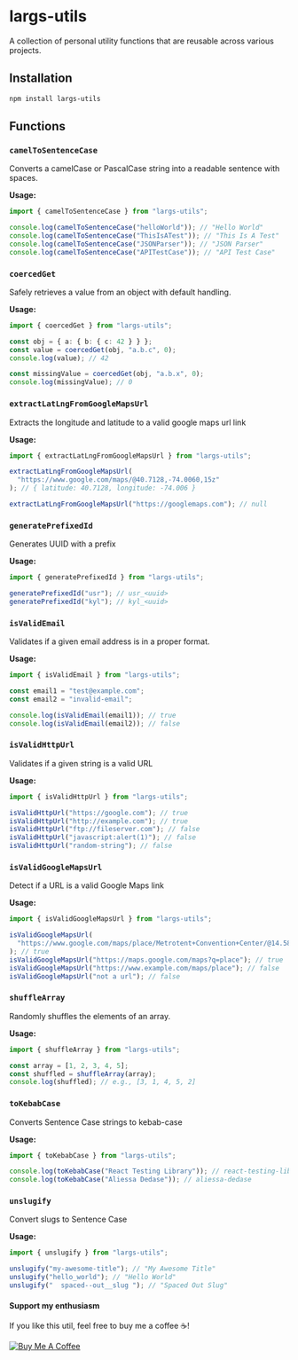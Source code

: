 # largs-utils

A collection of personal utility functions that are reusable across various projects.

## Installation

```bash
npm install largs-utils
```

## Functions

### `camelToSentenceCase`

Converts a camelCase or PascalCase string into a readable sentence with spaces.

**Usage:**

```typescript
import { camelToSentenceCase } from "largs-utils";

console.log(camelToSentenceCase("helloWorld")); // "Hello World"
console.log(camelToSentenceCase("ThisIsATest")); // "This Is A Test"
console.log(camelToSentenceCase("JSONParser")); // "JSON Parser"
console.log(camelToSentenceCase("APITestCase")); // "API Test Case"
```

### `coercedGet`

Safely retrieves a value from an object with default handling.

**Usage:**

```typescript
import { coercedGet } from "largs-utils";

const obj = { a: { b: { c: 42 } } };
const value = coercedGet(obj, "a.b.c", 0);
console.log(value); // 42

const missingValue = coercedGet(obj, "a.b.x", 0);
console.log(missingValue); // 0
```

### `extractLatLngFromGoogleMapsUrl `

Extracts the longitude and latitude to a valid google maps url link

**Usage:**

```typescript
import { extractLatLngFromGoogleMapsUrl } from "largs-utils";

extractLatLngFromGoogleMapsUrl(
  "https://www.google.com/maps/@40.7128,-74.0060,15z"
); // { latitude: 40.7128, longitude: -74.006 }

extractLatLngFromGoogleMapsUrl("https://googlemaps.com"); // null
```

### `generatePrefixedId`

Generates UUID with a prefix

**Usage:**

```typescript
import { generatePrefixedId } from "largs-utils";

generatePrefixedId("usr"); // usr_<uuid>
generatePrefixedId("kyl"); // kyl_<uuid>
```

### `isValidEmail`

Validates if a given email address is in a proper format.

**Usage:**

```typescript
import { isValidEmail } from "largs-utils";

const email1 = "test@example.com";
const email2 = "invalid-email";

console.log(isValidEmail(email1)); // true
console.log(isValidEmail(email2)); // false
```

### `isValidHttpUrl`

Validates if a given string is a valid URL

**Usage:**

```typescript
import { isValidHttpUrl } from "largs-utils";

isValidHttpUrl("https://google.com"); // true
isValidHttpUrl("http://example.com"); // true
isValidHttpUrl("ftp://fileserver.com"); // false
isValidHttpUrl("javascript:alert(1)"); // false
isValidHttpUrl("random-string"); // false
```

### `isValidGoogleMapsUrl`

Detect if a URL is a valid Google Maps link

**Usage:**

```typescript
import { isValidGoogleMapsUrl } from "largs-utils";

isValidGoogleMapsUrl(
  "https://www.google.com/maps/place/Metrotent+Convention+Center/@14.58631,121.06406,17z"
); // true
isValidGoogleMapsUrl("https://maps.google.com/maps?q=place"); // true
isValidGoogleMapsUrl("https://www.example.com/maps/place"); // false
isValidGoogleMapsUrl("not a url"); // false
```

### `shuffleArray `

Randomly shuffles the elements of an array.

**Usage:**

```typescript
import { shuffleArray } from "largs-utils";

const array = [1, 2, 3, 4, 5];
const shuffled = shuffleArray(array);
console.log(shuffled); // e.g., [3, 1, 4, 5, 2]
```

### `toKebabCase`

Converts Sentence Case strings to kebab-case

**Usage:**

```typescript
import { toKebabCase } from "largs-utils";

console.log(toKebabCase("React Testing Library")); // react-testing-library
console.log(toKebabCase("Aliessa Dedase")); // aliessa-dedase
```

### `unslugify`

Convert slugs to Sentence Case

**Usage:**

```typescript
import { unslugify } from "largs-utils";

unslugify("my-awesome-title"); // "My Awesome Title"
unslugify("hello_world"); // "Hello World"
unslugify("  spaced--out__slug "); // "Spaced Out Slug"
```

#### Support my enthusiasm

If you like this util, feel free to buy me a coffee ☕!

[![Buy Me A Coffee](https://img.buymeacoffee.com/button-api/?text=Buy%20me%20a%20coffee&emoji=☕&slug=yourusername&button_colour=FF813F&font_colour=ffffff&font_family=Comic&outline_colour=000000&coffee_colour=ffffff)](https://www.buymeacoffee.com/devlargs)
